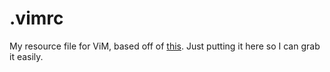 # .vimrc
My resource file for ViM, based off of [this](http://vim.wikia.com/Example_vimrc). Just putting it here so I can grab it easily.
